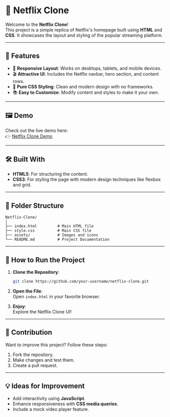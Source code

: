 
# 🎥 Netflix Clone

Welcome to the **Netflix Clone**!  
This project is a simple replica of Netflix's homepage built using **HTML** and **CSS**. It showcases the layout and styling of the popular streaming platform.

---

## 🚀 Features

- 🔴 **Responsive Layout**: Works on desktops, tablets, and mobile devices.  
- 🎬 **Attractive UI**: Includes the Netflix navbar, hero section, and content rows.  
- 🌈 **Pure CSS Styling**: Clean and modern design with no frameworks.  
- 📚 **Easy to Customize**: Modify content and styles to make it your own.  

---

## 🖼️ Demo

Check out the live demo here:  
👉 [Netflix Clone Demo](https://42aditya31.github.io/Netflix-Clone/)

---

## 🛠️ Built With

- **HTML5**: For structuring the content.  
- **CSS3**: For styling the page with modern design techniques like flexbox and grid.

---

## 📂 Folder Structure

```plaintext
Netflix-Clone/
│
├── index.html         # Main HTML file
├── style.css          # Main CSS file
├── assets/            # Images and icons
└── README.md          # Project Documentation
```

---

## 🌟 How to Run the Project

1. **Clone the Repository**:  
   ```bash
   git clone https://github.com/your-username/netflix-clone.git
   ```

2. **Open the File**:  
   Open `index.html` in your favorite browser.

3. **Enjoy**:  
   Explore the Netflix Clone UI!

---


## 🤝 Contribution

Want to improve this project? Follow these steps:  
1. Fork the repository.  
2. Make changes and test them.  
3. Create a pull request.

---

## 💡 Ideas for Improvement

- Add interactivity using **JavaScript**.  
- Enhance responsiveness with **CSS media queries**.  
- Include a mock video player feature.
